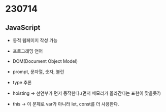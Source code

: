 ﻿
# 230714

## JavaScript

- 동적 웹페이지 작성 가능
- 프로그래밍 언어
- DOM(Document Object Model)
- prompt, 문자열, 숫자, 불린

- type 추론

- hoisting -> 선언부가 먼저 동작한다.(먼저 메모리가 올라간다는 표현이 맞을듯?)
- this -> 이 문제로 var가 아니라 let, const를 더 사용한다.





